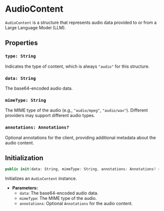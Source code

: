 # AudioContent

`AudioContent` is a structure that represents audio data provided to or from a Large Language Model (LLM).

## Properties

### `type: String`

Indicates the type of content, which is always `"audio"` for this structure.

### `data: String`

The base64-encoded audio data.

### `mimeType: String`

The MIME type of the audio (e.g., `"audio/mpeg"`, `"audio/wav"`). Different providers may support different audio types.

### `annotations: Annotations?`

Optional annotations for the client, providing additional metadata about the audio content.

## Initialization

```swift
public init(data: String, mimeType: String, annotations: Annotations? = nil)
```

Initializes an `AudioContent` instance.

- **Parameters:**
  - `data`: The base64-encoded audio data.
  - `mimeType`: The MIME type of the audio.
  - `annotations`: Optional `Annotations` for the audio content.

